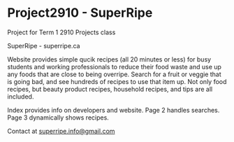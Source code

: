  # Project2910 - SuperRipe
Project for Term 1 2910 Projects class

SuperRipe - superripe.ca 

Website provides simple qucik recipes (all 20 minutes or less) for busy students and working professionals to reduce their food waste and use up any foods that are close to being overripe. Search for a fruit or veggie that is going bad, and see hundreds of recipes to use that item up. Not only food recipes, but beauty product recipes, household recipes, and tips are all included.

Index provides info on developers and website. 
Page 2 handles searches. 
Page 3 dynamically shows recipes.



Contact at superripe.info@gmail.com
